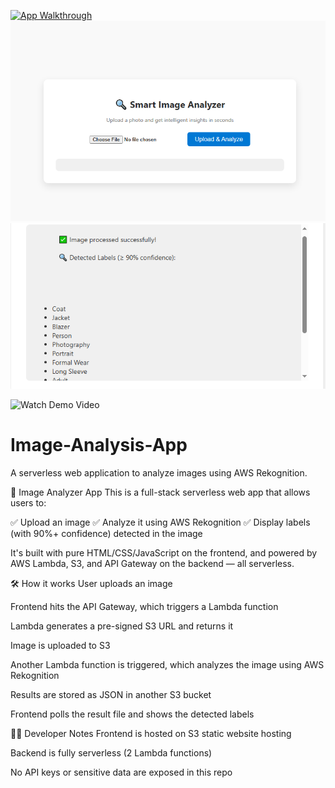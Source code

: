 [![App Walkthrough](https://img.youtube.com/vi/6lL665L0qmw/0.jpg)](https://youtu.be/6lL665L0qmw)
![App Homepage](Screenshots/Homepage.PNG)
![Image Processed](Screenshots/Image%20processed.PNG)


![Watch Demo Video](https://youtu.be/6lL665L0qmw?si=5a4JS-HP5zW_fTbQ)


# Image-Analysis-App
A serverless web application to analyze images using AWS Rekognition.

🧠 Image Analyzer App
This is a full-stack serverless web app that allows users to:

✅ Upload an image
✅ Analyze it using AWS Rekognition
✅ Display labels (with 90%+ confidence) detected in the image

It's built with pure HTML/CSS/JavaScript on the frontend, and powered by AWS Lambda, S3, and API Gateway on the backend — all serverless.

🛠 How it works
User uploads an image

Frontend hits the API Gateway, which triggers a Lambda function

Lambda generates a pre-signed S3 URL and returns it

Image is uploaded to S3

Another Lambda function is triggered, which analyzes the image using AWS Rekognition

Results are stored as JSON in another S3 bucket

Frontend polls the result file and shows the detected labels

🧑‍💻 Developer Notes
Frontend is hosted on S3 static website hosting

Backend is fully serverless (2 Lambda functions)

No API keys or sensitive data are exposed in this repo
